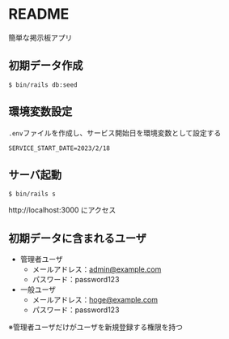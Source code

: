 # README
簡単な掲示板アプリ
## 初期データ作成
```
$ bin/rails db:seed
```

## 環境変数設定
`.env`ファイルを作成し、サービス開始日を環境変数として設定する
```
SERVICE_START_DATE=2023/2/18
```

## サーバ起動
```
$ bin/rails s
```
http://localhost:3000 にアクセス

## 初期データに含まれるユーザ
- 管理者ユーザ
  - メールアドレス：admin@example.com
  - パスワード：password123
- 一般ユーザ
  - メールアドレス：hoge@example.com
  - パスワード：password123

※管理者ユーザだけがユーザを新規登録する権限を持つ
